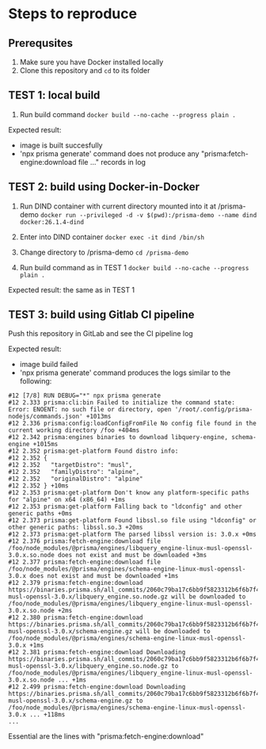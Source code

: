 # Steps to reproduce

## Prerequsites
1. Make sure you have Docker installed locally
2. Clone this repository and `cd` to its folder

## TEST 1: local build
1. Run build command
`docker build --no-cache --progress plain . `

Expected result: 
- image is built succesfully
- 'npx prisma generate' command does not produce any "prisma:fetch-engine:download file ..." records in log

## TEST 2: build using Docker-in-Docker
1. Run DIND container with current directory mounted into it at /prisma-demo
`docker run --privileged -d -v $(pwd):/prisma-demo --name dind docker:26.1.4-dind`

2. Enter into DIND container
`docker exec -it dind /bin/sh`

3. Change directory to /prisma-demo
`cd /prisma-demo`

4. Run build command as in TEST 1
`docker build --no-cache --progress plain . `

Expected result: the same as in TEST 1

## TEST 3: build using Gitlab CI pipeline

Push this repository in GitLab and see the CI pipeline log

Expected result:
- image build failed
- 'npx prisma generate' command produces the logs similar to the following:
```
#12 [7/8] RUN DEBUG="*" npx prisma generate
#12 2.333 prisma:cli:bin Failed to initialize the command state: Error: ENOENT: no such file or directory, open '/root/.config/prisma-nodejs/commands.json' +1013ms
#12 2.336 prisma:config:loadConfigFromFile No config file found in the current working directory /foo +404ms
#12 2.342 prisma:engines binaries to download libquery-engine, schema-engine +1015ms
#12 2.352 prisma:get-platform Found distro info:
#12 2.352 {
#12 2.352   "targetDistro": "musl",
#12 2.352   "familyDistro": "alpine",
#12 2.352   "originalDistro": "alpine"
#12 2.352 } +10ms
#12 2.353 prisma:get-platform Don't know any platform-specific paths for "alpine" on x64 (x86_64) +1ms
#12 2.353 prisma:get-platform Falling back to "ldconfig" and other generic paths +0ms
#12 2.373 prisma:get-platform Found libssl.so file using "ldconfig" or other generic paths: libssl.so.3 +20ms
#12 2.373 prisma:get-platform The parsed libssl version is: 3.0.x +0ms
#12 2.376 prisma:fetch-engine:download file /foo/node_modules/@prisma/engines/libquery_engine-linux-musl-openssl-3.0.x.so.node does not exist and must be downloaded +3ms
#12 2.377 prisma:fetch-engine:download file /foo/node_modules/@prisma/engines/schema-engine-linux-musl-openssl-3.0.x does not exist and must be downloaded +1ms
#12 2.379 prisma:fetch-engine:download https://binaries.prisma.sh/all_commits/2060c79ba17c6bb9f5823312b6f6b7f4a845738e/linux-musl-openssl-3.0.x/libquery_engine.so.node.gz will be downloaded to /foo/node_modules/@prisma/engines/libquery_engine-linux-musl-openssl-3.0.x.so.node +2ms
#12 2.380 prisma:fetch-engine:download https://binaries.prisma.sh/all_commits/2060c79ba17c6bb9f5823312b6f6b7f4a845738e/linux-musl-openssl-3.0.x/schema-engine.gz will be downloaded to /foo/node_modules/@prisma/engines/schema-engine-linux-musl-openssl-3.0.x +1ms
#12 2.381 prisma:fetch-engine:download Downloading https://binaries.prisma.sh/all_commits/2060c79ba17c6bb9f5823312b6f6b7f4a845738e/linux-musl-openssl-3.0.x/libquery_engine.so.node.gz to /foo/node_modules/@prisma/engines/libquery_engine-linux-musl-openssl-3.0.x.so.node ... +1ms
#12 2.499 prisma:fetch-engine:download Downloading https://binaries.prisma.sh/all_commits/2060c79ba17c6bb9f5823312b6f6b7f4a845738e/linux-musl-openssl-3.0.x/schema-engine.gz to /foo/node_modules/@prisma/engines/schema-engine-linux-musl-openssl-3.0.x ... +118ms
...
```

Essential are the lines with "prisma:fetch-engine:download"